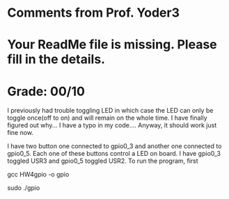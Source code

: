 # Comments from Prof. Yoder3
# Your ReadMe file is missing.  Please fill in the details.
# Grade:  00/10

I previously had trouble toggling LED in which case the LED can only be toggle once(off to on) and will remain on the whole time. I have finally figured out why... I have a typo in my code.... Anyway, it should work just fine now.

I have two button one connected to gpio0_3 and another one connected to gpio0_5. Each one of these buttons control a LED on board. I have gpio0_3 toggled USR3 and gpio0_5 toggled USR2. To run the program, first

gcc HW4gpio -o gpio

sudo ./gpio

